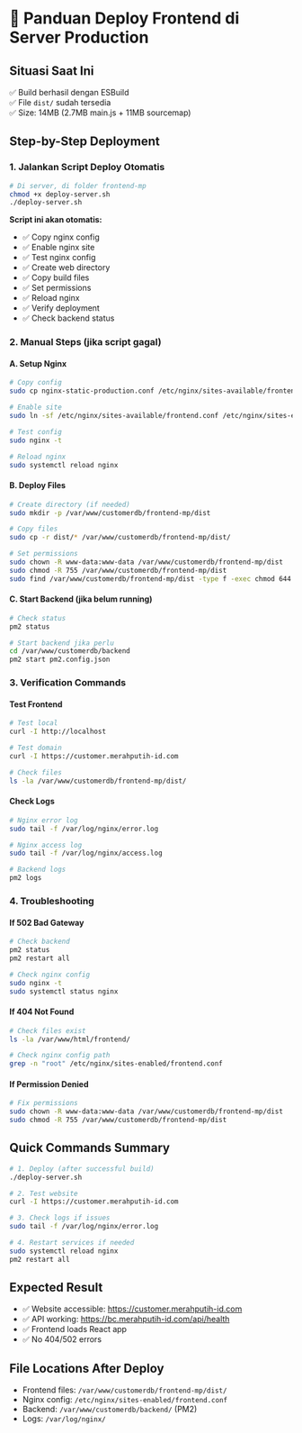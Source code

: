 # 🚀 Panduan Deploy Frontend di Server Production

## Situasi Saat Ini
✅ Build berhasil dengan ESBuild  
✅ File `dist/` sudah tersedia  
✅ Size: 14MB (2.7MB main.js + 11MB sourcemap)

## Step-by-Step Deployment

### 1. Jalankan Script Deploy Otomatis
```bash
# Di server, di folder frontend-mp
chmod +x deploy-server.sh
./deploy-server.sh
```

**Script ini akan otomatis:**
- ✅ Copy nginx config
- ✅ Enable nginx site
- ✅ Test nginx config
- ✅ Create web directory
- ✅ Copy build files
- ✅ Set permissions
- ✅ Reload nginx
- ✅ Verify deployment
- ✅ Check backend status

### 2. Manual Steps (jika script gagal)

#### A. Setup Nginx
```bash
# Copy config
sudo cp nginx-static-production.conf /etc/nginx/sites-available/frontend.conf

# Enable site
sudo ln -sf /etc/nginx/sites-available/frontend.conf /etc/nginx/sites-enabled/

# Test config
sudo nginx -t

# Reload nginx
sudo systemctl reload nginx
```

#### B. Deploy Files
```bash
# Create directory (if needed)
sudo mkdir -p /var/www/customerdb/frontend-mp/dist

# Copy files
sudo cp -r dist/* /var/www/customerdb/frontend-mp/dist/

# Set permissions
sudo chown -R www-data:www-data /var/www/customerdb/frontend-mp/dist
sudo chmod -R 755 /var/www/customerdb/frontend-mp/dist
sudo find /var/www/customerdb/frontend-mp/dist -type f -exec chmod 644 {} \;
```

#### C. Start Backend (jika belum running)
```bash
# Check status
pm2 status

# Start backend jika perlu
cd /var/www/customerdb/backend
pm2 start pm2.config.json
```

### 3. Verification Commands

#### Test Frontend
```bash
# Test local
curl -I http://localhost

# Test domain
curl -I https://customer.merahputih-id.com

# Check files
ls -la /var/www/customerdb/frontend-mp/dist/
```

#### Check Logs
```bash
# Nginx error log
sudo tail -f /var/log/nginx/error.log

# Nginx access log
sudo tail -f /var/log/nginx/access.log

# Backend logs
pm2 logs
```

### 4. Troubleshooting

#### If 502 Bad Gateway
```bash
# Check backend
pm2 status
pm2 restart all

# Check nginx config
sudo nginx -t
sudo systemctl status nginx
```

#### If 404 Not Found
```bash
# Check files exist
ls -la /var/www/html/frontend/

# Check nginx config path
grep -n "root" /etc/nginx/sites-enabled/frontend.conf
```

#### If Permission Denied
```bash
# Fix permissions
sudo chown -R www-data:www-data /var/www/customerdb/frontend-mp/dist
sudo chmod -R 755 /var/www/customerdb/frontend-mp/dist
```

## Quick Commands Summary

```bash
# 1. Deploy (after successful build)
./deploy-server.sh

# 2. Test website
curl -I https://customer.merahputih-id.com

# 3. Check logs if issues
sudo tail -f /var/log/nginx/error.log

# 4. Restart services if needed
sudo systemctl reload nginx
pm2 restart all
```

## Expected Result
- ✅ Website accessible: https://customer.merahputih-id.com
- ✅ API working: https://bc.merahputih-id.com/api/health
- ✅ Frontend loads React app
- ✅ No 404/502 errors

## File Locations After Deploy
- Frontend files: `/var/www/customerdb/frontend-mp/dist/`
- Nginx config: `/etc/nginx/sites-enabled/frontend.conf`
- Backend: `/var/www/customerdb/backend/` (PM2)
- Logs: `/var/log/nginx/`
